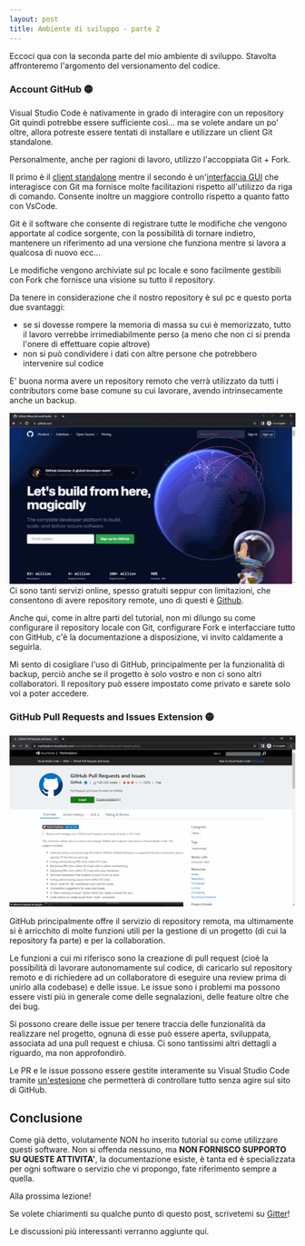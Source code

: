 ```yaml
---
layout: post
title: Ambiente di sviluppo - parte 2
---
```


Eccoci qua con la seconda parte del mio ambiente di sviluppo. Stavolta
affronteremo l'argomento del versionamento del codice.

### Account GitHub &#x1F7E1;

Visual Studio Code è nativamente in grado di interagire con un repository Git
quindi potrebbe essere sufficiente così... ma se volete andare un po' oltre, 
allora potreste essere tentati di installare e utilizzare un client Git 
standalone.

Personalmente, anche per ragioni di lavoro, utilizzo l'accoppiata Git + Fork.

Il primo è il [client standalone](https://git-scm.com/downloads)
mentre il secondo è un'[interfaccia GUI](https://git-fork.com/) che interagisce 
con Git ma fornisce molte facilitazioni rispetto all'utilizzo da riga di comando.
Consente inoltre un maggiore controllo rispetto a quanto fatto con VsCode.

Git è il software che consente di registrare tutte le modifiche che vengono
apportate al codice sorgente, con la possibilità di tornare indietro, mantenere
un riferimento ad una versione che funziona mentre si lavora a qualcosa di nuovo
ecc...

Le modifiche vengono archiviate sul pc locale e sono facilmente gestibili con Fork
che fornisce una visione su tutto il repository.

Da tenere in considerazione che il nostro repository è sul pc e questo porta due
svantaggi:
* se si dovesse rompere la memoria di massa su cui è memorizzato, tutto il lavoro verrebbe irrimediabilmente perso (a meno che non ci si prenda l'onere di effettuare copie altrove)
* non si può condividere i dati con altre persone che potrebbero intervenire sul codice

E' buona norma avere un repository remoto che verrà utilizzato da tutti i
contributors come base comune su cui lavorare, avendo intrinsecamente anche un 
backup.

![GitHub](/resources/github.png)
Ci sono tanti servizi online, spesso gratuiti seppur con limitazioni, che 
consentono di avere repository remote, uno di questi è
[Github](https://github.com/).

Anche qui, come in altre parti del tutorial, non mi dilungo su come configurare 
il repository locale con Git, configurare Fork e interfacciare tutto con GitHub, 
c'è la documentazione a disposizione, vi invito caldamente a seguirla.

Mi sento di cosigliare l'uso di GitHub, principalmente per la funzionalità di 
backup, perciò anche se il progetto è solo vostro e non ci sono altri 
collaboratori. Il repository può essere impostato come privato e sarete solo voi
a poter accedere.

### GitHub Pull Requests and Issues Extension &#x1F7E1;
![GitHub](/resources/github-extension.png)

GitHub principalmente offre il servizio di repository remota, ma ultimamente si è
arricchito di molte funzioni utili per la gestione di un progetto (di cui la
repository fa parte) e per la collaboration.

Le funzioni a cui mi riferisco sono la creazione di pull request (cioè la 
possibilità di lavorare autonomamente sul codice, di caricarlo sul repository
remoto e di richiedere ad un collaboratore di eseguire una review prima di unirlo
alla codebase) e delle issue.
Le issue sono i problemi ma possono essere visti più in generale come delle
segnalazioni, delle feature oltre che dei bug.

Si possono creare delle issue per tenere traccia delle funzionalità da realizzare
nel progetto, ognuna di esse può essere aperta, sviluppata, associata ad una pull
request e chiusa. Ci sono tantissimi altri dettagli a riguardo, ma non 
approfondirò.

Le PR e le issue possono essere gestite interamente su Visual Studio Code tramite
[un'estesione](https://marketplace.visualstudio.com/items?itemName=GitHub.vscode-pull-request-github)
che permetterà di controllare tutto senza agire sul sito di GitHub.

## Conclusione

Come già detto, volutamente NON ho inserito tutorial su come utilizzare questi 
software. Non si offenda nessuno, ma **NON FORNISCO SUPPORTO SU QUESTE ATTIVITA'**,
la documentazione esiste, è tanta ed è specializzata per ogni software o servizio
che vi propongo, fate riferimento sempre a quella.

Alla prossima lezione!

Se volete chiarimenti su qualche punto di questo post, scrivetemi su
[Gitter](https://gitter.im/intoinside/community)!

Le discussioni più interessanti verranno aggiunte qui.

